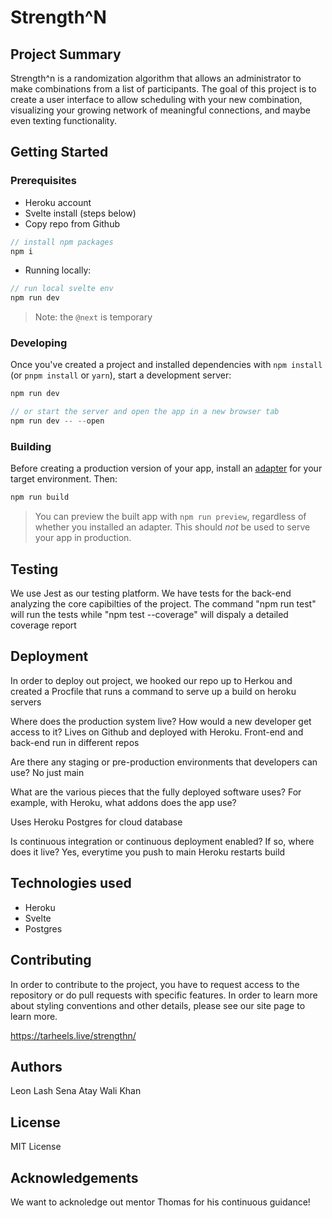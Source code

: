 # Strength^N

## Project Summary

Strength^n is a randomization algorithm that allows an administrator to make combinations from a list of participants. The goal of this project is to create a user interface to allow scheduling with your new combination, visualizing your growing network of meaningful connections, and maybe even texting functionality.

## Getting Started

### Prerequisites

- Heroku account
- Svelte install (steps below)
- Copy repo from Github

```javascript
// install npm packages
npm i

```

- Running locally:

```javascript
// run local svelte env
npm run dev

```

> Note: the `@next` is temporary

### Developing

Once you've created a project and installed dependencies with `npm install` (or `pnpm install` or `yarn`), start a development server:

```javascript
npm run dev

// or start the server and open the app in a new browser tab
npm run dev -- --open
```

### Building

Before creating a production version of your app, install an [adapter](https://kit.svelte.dev/docs#adapters) for your target environment. Then:

```bash
npm run build
```

> You can preview the built app with `npm run preview`, regardless of whether you installed an adapter. This should _not_ be used to serve your app in production.

## Testing

We use Jest as our testing platform. We have tests for the back-end analyzing the core capibilties of the project. The command "npm run test" will run the tests while "npm test --coverage" will dispaly a detailed coverage report

## Deployment

In order to deploy out project, we hooked our repo up to Herkou and created a Procfile that runs a command to serve up a build on heroku servers

Where does the production system live? How would a new developer get access to it? Lives on Github and deployed with Heroku. Front-end and back-end run in different repos

Are there any staging or pre-production environments that developers can use? No just main

What are the various pieces that the fully deployed software uses? For example, with Heroku, what addons does the app use?

Uses Heroku Postgres for cloud database

Is continuous integration or continuous deployment enabled? If so, where does it live?
Yes, everytime you push to main Heroku restarts build

## Technologies used

- Heroku
- Svelte
- Postgres

## Contributing

In order to contribute to the project, you have to request access to the repository or do pull requests with specific features. In order to learn more about styling conventions and other details, please see our site page to learn more.

https://tarheels.live/strengthn/

## Authors

Leon Lash
Sena Atay
Wali Khan

## License

MIT License

## Acknowledgements

We want to acknoledge out mentor Thomas for his continuous guidance!
